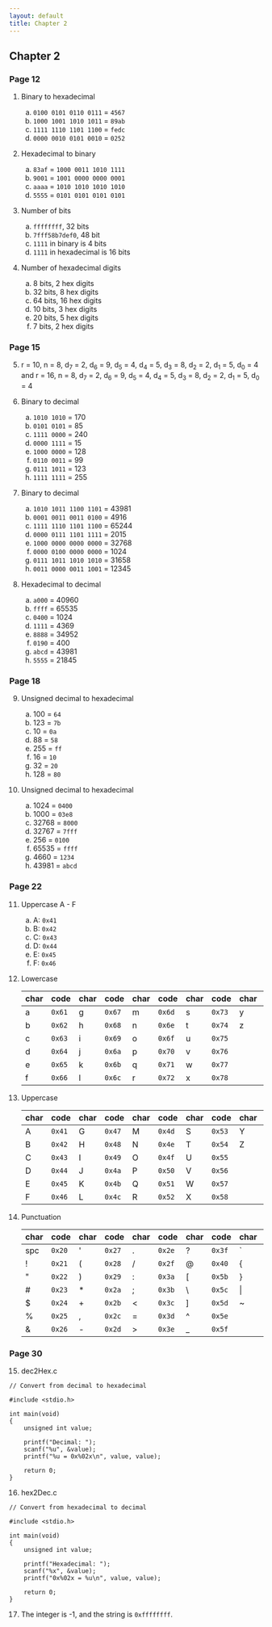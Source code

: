 ```yaml
---
layout: default
title: Chapter 2
---
```

<style type="text/css">
    ol ol { list-style-type: lower-alpha; }
</style>

## Chapter 2

### Page 12
1. Binary to hexadecimal
    1. `0100 0101 0110 0111` = `4567`
    1. `1000 1001 1010 1011` = `89ab`
    1. `1111 1110 1101 1100` = `fedc`
    1. `0000 0010 0101 0010` = `0252`

2. Hexadecimal to binary
    1. `83af` = `1000 0011 1010 1111`
    2. `9001` = `1001 0000 0000 0001`
    3. `aaaa` = `1010 1010 1010 1010`
    4. `5555` = `0101 0101 0101 0101`

3. Number of bits
    1. `ffffffff`, 32 bits
    2. `7fff58b7def0`, 48 bit
    3. `1111` in binary is 4 bits
    4. `1111` in hexadecimal is 16 bits


4. Number of hexadecimal digits
    1. 8 bits, 2 hex digits
    2. 32 bits, 8 hex digits
    3. 64 bits, 16 hex digits
    4. 10 bits, 3 hex digits
    5. 20 bits, 5 hex digits
    6. 7 bits, 2 hex digits

### Page 15
5. r = 10, n = 8, d<sub>7</sub> = 2, d<sub>6</sub> = 9, d<sub>5</sub> = 4, d<sub>4</sub> = 5, d<sub>3</sub> = 8, d<sub>2</sub> = 2, d<sub>1</sub> = 5, d<sub>0</sub> = 4 and r = 16, n = 8, d<sub>7</sub> = 2, d<sub>6</sub> = 9, d<sub>5</sub> = 4, d<sub>4</sub> = 5, d<sub>3</sub> = 8, d<sub>2</sub> = 2, d<sub>1</sub> = 5, d<sub>0</sub> = 4

6. Binary to decimal
    1. `1010 1010` = 170
    2. `0101 0101` = 85
    3. `1111 0000` = 240
    4. `0000 1111` = 15
    5. `1000 0000` = 128
    6. `0110 0011` = 99
    7. `0111 1011` = 123
    8. `1111 1111` = 255

7. Binary to decimal
    1. `1010 1011 1100 1101` = 43981
    2. `0001 0011 0011 0100` = 4916
    3. `1111 1110 1101 1100` = 65244
    4. `0000 0111 1101 1111` = 2015
    5. `1000 0000 0000 0000` = 32768
    6. `0000 0100 0000 0000` = 1024
    7. `0111 1011 1010 1010` = 31658
    8. `0011 0000 0011 1001` = 12345

8. Hexadecimal to decimal
    1. `a000` = 40960
    2. `ffff` = 65535
    3. `0400` = 1024
    4. `1111` = 4369
    5. `8888` = 34952
    6. `0190` = 400
    7. `abcd` = 43981
    8. `5555` = 21845

### Page 18
9. Unsigned decimal to hexadecimal
    1. 100 = `64`
    2. 123 = `7b`
    3. 10 = `0a`
    4. 88 = `58`
    5. 255 = `ff`
    6. 16 = `10`
    7. 32 = `20`
    8. 128 = `80`

10. Unsigned decimal to hexadecimal
    1. 1024 = `0400`
    2. 1000 = `03e8`
    3. 32768 = `8000`
    4. 32767 = `7fff`
    5. 256 = `0100`
    6. 65535 = `ffff`
    7. 4660 = `1234`
    8. 43981 = `abcd`

### Page 22
11. Uppercase A - F
    1. A: `0x41`
    2. B: `0x42`
    3. C: `0x43`
    4. D: `0x44`
    5. E: `0x45`
    6. F: `0x46`

12. Lowercase

    |char| code |char| code |char| code |char| code |char| code |
    |----|------|----|------|----|------|----|------|----|------|
    | a  |`0x61`| g  |`0x67`| m  |`0x6d`| s  |`0x73`| y  |`0x79`| 
    | b  |`0x62`| h  |`0x68`| n  |`0x6e`| t  |`0x74`| z  |`0x7a`|
    | c  |`0x63`| i  |`0x69`| o  |`0x6f`| u  |`0x75`|
    | d  |`0x64`| j  |`0x6a`| p  |`0x70`| v  |`0x76`|
    | e  |`0x65`| k  |`0x6b`| q  |`0x71`| w  |`0x77`|
    | f  |`0x66`| l  |`0x6c`| r  |`0x72`| x  |`0x78`|

13. Uppercase

    |char| code |char| code |char| code |char| code |char| code |
    |----|------|----|------|----|------|----|------|----|------|
    | A  |`0x41`| G  |`0x47`| M  |`0x4d`| S  |`0x53`| Y  |`0x59`| 
    | B  |`0x42`| H  |`0x48`| N  |`0x4e`| T  |`0x54`| Z  |`0x5a`|
    | C  |`0x43`| I  |`0x49`| O  |`0x4f`| U  |`0x55`|
    | D  |`0x44`| J  |`0x4a`| P  |`0x50`| V  |`0x56`|
    | E  |`0x45`| K  |`0x4b`| Q  |`0x51`| W  |`0x57`|
    | F  |`0x46`| L  |`0x4c`| R  |`0x52`| X  |`0x58`|

14. Punctuation

    |char| code |char| code |char| code |char| code |char| code |
    |----|------|----|------|----|------|----|------|----|------|
    |spc |`0x20`| '  |`0x27`| .  |`0x2e`| ?  |`0x3f`| ` |`0x60`|
    | !  |`0x21`| (  |`0x28`| /  |`0x2f`| @  |`0x40`| {  |`0x7b`|
    | "  |`0x22`| )  |`0x29`| :  |`0x3a`| [  |`0x5b`| }  |`0x7c`|
    | #  |`0x23`| *  |`0x2a`| ;  |`0x3b`| \\  |`0x5c`| \| |`0x7d`|
    | $  |`0x24`| +  |`0x2b`| <  |`0x3c`| ]  |`0x5d`| ~  |`0x7e`|
    | %  |`0x25`| ,  |`0x2c`| =  |`0x3d`| ^  |`0x5e`|
    | &  |`0x26`| -  |`0x2d`| >  |`0x3e`| _  |`0x5f`|

### Page 30
15. dec2Hex.c

```
// Convert from decimal to hexadecimal

#include <stdio.h>

int main(void)
{
    unsigned int value;

    printf("Decimal: ");
    scanf("%u", &value);
    printf("%u = 0x%02x\n", value, value);

    return 0;
}
```

16. hex2Dec.c

```
// Convert from hexadecimal to decimal

#include <stdio.h>

int main(void)
{
    unsigned int value;

    printf("Hexadecimal: ");
    scanf("%x", &value);
    printf("0x%02x = %u\n", value, value);

    return 0;
}
```

17. The integer is -1, and the string is `0xffffffff`.
